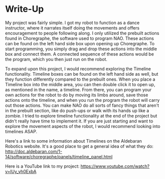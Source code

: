 # Write-Up

My project was fairly simple. I got my robot to function as a dance instructor, where it narrates itself doing the movements and offers encouragement to people following along. I only utilized the prebuilt actions found in Choregraphe, the software used to program NAO. These actions can be found on the left hand side box upon opening up Choregraphe. To start programming, you simply drag and drop these actions into the middle box and connect them. A connected sequence of these actions would be the program, which you then just run on the robot.   
  
To expand upon this project, I would recommend exploring the Timeline functionality. Timeline boxes can be found on the left hand side as well, but they function differently compared to the prebuilt ones. When you place a Timeline box into the middle area, you can then double click it to open up, as mentioned in the name, a timeline. From there, you can program your own actions for the robot to do by moving its limbs around, save those actions onto the timeline, and when you run the program the robot will carry out those actions. You can make NAO do all sorts of fancy things that aren't in the prebuilt section, like do push-ups or walk with its hands up like a zombie. I tried to explore timeline functionality at the end of the project but didn't really have time to implement it. If you are just starting and want to explore the movement aspects of the robot, I would recommend looking into timelines ASAP. 

Here's a link to some information about Timelines on the Aldebaran Robotics website. It's a good place to get a general idea of what they do: 
http://doc.aldebaran.com/1-14/software/choregraphe/panels/timeline_panel.html


Here is a YouTube link to my project: https://www.youtube.com/watch?v=lUy_yh0ExbA
